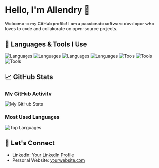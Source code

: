 # Hello, I'm Allendry 👋

Welcome to my GitHub profile! I am a passionate software developer who loves to code and collaborate on open-source projects.

## 🔧 Languages & Tools I Use

![Languages](https://img.shields.io/badge/Languages-Python-blue?style=flat&logo=python)
![Languages](https://img.shields.io/badge/Languages-JavaScript-yellow?style=flat&logo=javascript)
![Languages](https://img.shields.io/badge/Languages-HTML-E34F26?style=flat&logo=html5)
![Languages](https://img.shields.io/badge/Languages-CSS-1572B6?style=flat&logo=css3)
![Tools](https://img.shields.io/badge/Tools-Git-F05032?style=flat&logo=git)
![Tools](https://img.shields.io/badge/Tools-Figma-F24E1E?style=flat&logo=figma)
![Tools](https://img.shields.io/badge/Tools-Blender-F5792A?style=flat&logo=blender)


## 📈 GitHub Stats

### My GitHub Activity

![My GitHub Stats](https://github-readme-stats.vercel.app/api?username=Massive188&show_icons=true&hide_title=true&count_private=true&hide=prs&theme=radical)

### Most Used Languages

![Top Languages](https://github-readme-stats.vercel.app/api/top-langs/?username=Massive188&layout=compact&theme=radical)


## 📣 Let's Connect

- LinkedIn: [Your LinkedIn Profile](https://www.linkedin.com/in/allendry-roque-diaz-info/)
- Personal Website: [yourwebsite.com](https://allendryport.netlify.app)




